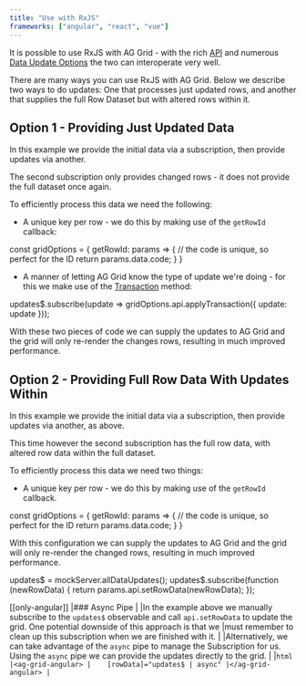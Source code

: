 ```yaml
---
title: "Use with RxJS"
frameworks: ["angular", "react", "vue"]
---
```


It is possible to use RxJS with AG Grid - with the rich [API](/grid-api/) and numerous [Data Update Options](/data-update/) the two can interoperate very well.

There are many ways you can use RxJS with AG Grid. Below we describe two ways to do updates: One that processes just updated rows, and another that supplies the full Row Dataset but with altered rows within it.

## Option 1 - Providing Just Updated Data

In this example we provide the initial data via a subscription, then provide updates via another.

The second subscription only provides changed rows - it does not provide the full dataset once again.

To efficiently process this data we need the following:

- A unique key per row - we do this by making use of the `getRowId` callback:

<snippet>
const gridOptions = {
    getRowId: params => {
        // the code is unique, so perfect for the ID
        return params.data.code;
    }
}
</snippet>

- A manner of letting AG Grid know the type of update we're doing - for this we make use of the [Transaction](/data-update/) method:

<snippet>
updates$.subscribe(update => gridOptions.api.applyTransaction({ update: update }));
</snippet>

With these two pieces of code we can supply the updates to AG Grid and the grid will only re-render the changes rows, resulting
in much improved performance.

<grid-example title='RxJS - Row Updates' name='rxjs-updates' type='generated' options='{ "enterprise": true, "extras": ["lodash", "rxjs", "bluebirdjs"], "modules": ["clientside", "rowgrouping"] }'></grid-example>

## Option 2 - Providing Full Row Data With Updates Within

In this example we provide the initial data via a subscription, then provide updates via another, as above.

This time however the second subscription has the full row data, with altered row data within the full dataset.

To efficiently process this data we need two things:

- A unique key per row - we do this by making use of the `getRowId` callback.

<snippet spaceBetweenProperties="true">
const gridOptions = {
    getRowId: params => {
        // the code is unique, so perfect for the ID
        return params.data.code;
    }
}
</snippet>

With this configuration we can supply the updates to AG Grid and the grid will only re-render the changed rows, resulting in much improved performance.

<snippet>
 updates$ = mockServer.allDataUpdates();    
 updates$.subscribe(function (newRowData) {
     return params.api.setRowData(newRowData);
 });
</snippet>

<grid-example title='RxJS - Full Updates' name='rxjs-full' type='generated' options='{ "enterprise": true, "extras": ["lodash", "rxjs", "bluebirdjs"], "modules": ["clientside", "rowgrouping"] }'></grid-example>

[[only-angular]]
|### Async Pipe
|
|In the example above we manually subscribe to the `updates$` observable and call `api.setRowData` to update the grid. One potential downside of this approach is that we |must remember to clean up this subscription when we are finished with it. 
|
|Alternatively, we can take advantage of the `async` pipe to manage the Subscription for us. Using the `async` pipe we can provide the updates directly to the grid.
|
|```html
|<ag-grid-angular>
|    [rowData]="updates$ | async"
|</ag-grid-angular>
|```